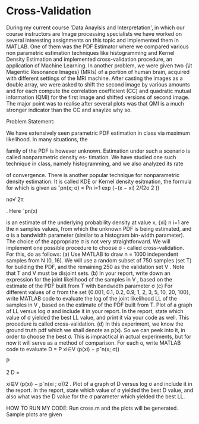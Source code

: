 # Cross-Validation

During my current course 'Data Anaylsis and Interpretation', in which our course instructors are Image processing specialists we have worked on several interesting assignments on this topic and implemented them in MATLAB. One of them was the PDF Estimator where we compared various non parametric estimation techniques like histogramming and Kernel Density Estimation and implemented cross-validation procedure, an application of Machine Learning. In another problem, we were given two {\it Magentic Resonance Images} (MRIs) of a portion of human brain, acquired with different settings of the MRI machine. After casting the images as a double array, we were asked to shift the second image by various amounts and for each compute the correlation coefficient (CC) and quadratic mutual information (QMI) for the first image and shifted versions of second image. The major point was to realise after several plots was that QMI is a much stronger indicator than the CC and anaylze why so.

Problem Statement:

We have extensively seen parametric PDF estimation in class via maximum likelihood. In many situations, the

family of the PDF is however unknown. Estimation under such a scenario is called nonparametric density es-
timation. We have studied one such technique in class, namely histogramming, and we also analyzed its rate

of convergence. There is another popular technique for nonparametric density estimation. It is called KDE or
Kernel density esitmation, the formula for which is given as ˆpn(x; σ) =
Pn
i=1 exp (−(x − xi)
2/(2σ
2
))

nσ√
2π

. Here ˆpn(x)

is an estimate of the underlying probability density at value x, {xi}
n
i=1 are the n samples values, from which the
unknown PDF is being estimated, and σ is a bandwidth parameter (similar to a histogram bin-width parameter).
The choice of the appropriate σ is not very straightforward. We will implement one possible procedure to choose
σ - called cross-validation. For this, do as follows:
(a) Use MATLAB to draw n = 1000 independent samples from N (0, 16). We will use a random subset of 750
samples (set T) for building the PDF, and the remaining 250 as the validation set V . Note that T and V
must be disjoint sets.
(b) In your report, write down an expression for the joint likelihood of the samples in V , based on the estimate
of the PDF built from T with bandwidth parameter σ
(c) For different values of σ from the set {0.001, 0.1, 0.2, 0.9, 1, 2, 3, 5, 10, 20, 100}, write MATLAB code to evaluate
the log of the joint likelihood LL of the samples in V , based on the estimate of the PDF built from T. Plot
of a graph of LL versus log σ and include it in your report. In the report, state which value of σ yielded the
best LL value, and print it via your code as well. This procedure is called cross-validation. 
(d) In this experiment, we know the ground truth pdf which we shall denote as p(x). So we can peek into
it, in order to choose the best σ. This is impractical in actual experiments, but for now it will serve as a
method of comparison. For each σ, write MATLAB code to evaluate D =
P
xi∈V
(p(xi) − pˆn(x; σ))

P

2 D =

xi∈V
(p(xi) − pˆn(xi
; σ))2
. Plot of a graph of D versus log σ and include it in the report. In the report, state
which value of σ yielded the best D value, and also what was the D value for the σ parameter which yielded
the best LL.



HOW TO RUN MY CODE:
Run cross.m and the plots will be generated. Sample plots are given
